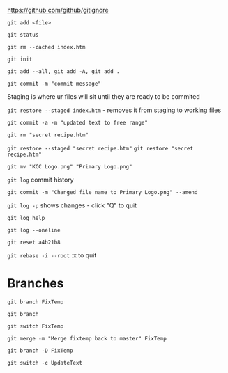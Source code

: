 https://github.com/github/gitignore

`git add <file>`

`git status`

`git rm --cached index.htm`

`git init`

`git add --all, git add -A, git add .`

`git commit -m "commit message"`

Staging is where ur files will sit until they are ready to be commited

`git restore --staged index.htm` - removes it from staging to working files

`git commit -a -m "updated text to free range"`

`git rm "secret recipe.htm"`

`git restore --staged "secret recipe.htm"`
`git restore "secret recipe.htm"`

`git mv "KCC Logo.png" "Primary Logo.png"`

`git log` commit history

`git commit -m "Changed file name to Primary Logo.png" --amend`

`git log -p` shows changes - click "Q" to quit

`git log help`

`git log --oneline`

`git reset a4b21b8`

`git rebase -i --root` :x to quit

# Branches

`git branch FixTemp`

`git branch`

`git switch FixTemp`

`git merge -m "Merge fixtemp back to master" FixTemp`

`git branch -D FixTemp`

`git switch -c UpdateText`
